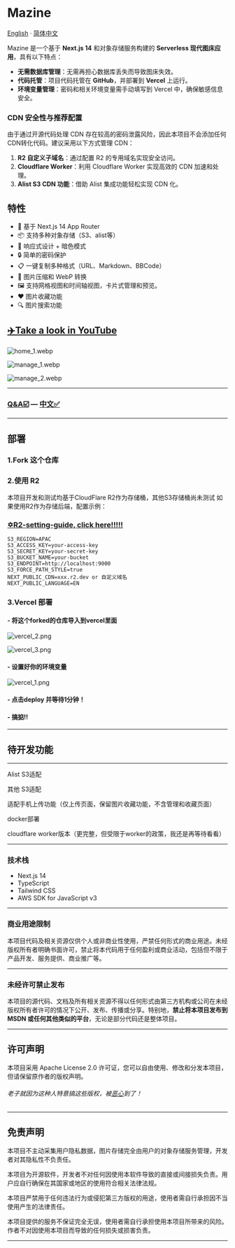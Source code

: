 # Mazine  
[English](readme.md) · [简体中文](/MDs/Mazine_zh.md)

Mazine 是一个基于 **Next.js 14** 和对象存储服务构建的 **Serverless 现代图床应用**，具有以下特点：  

- **无需数据库管理**：无需再担心数据库丢失而导致图床失效。  
- **代码托管**：项目代码托管在 **GitHub**，并部署到 **Vercel** 上运行。  
- **环境变量管理**：密码和相关环境变量需手动填写到 Vercel 中，确保敏感信息安全。  

### CDN 安全性与推荐配置
由于通过开源代码处理 CDN 存在较高的密码泄露风险，因此本项目不会添加任何CDN转化代码。建议采用以下方式管理 CDN：  
1. **R2 自定义子域名**：通过配置 R2 的专用域名实现安全访问。  
2. **Cloudflare Worker**：利用 Cloudflare Worker 实现高效的 CDN 加速和处理。  
3. **Alist S3 CDN 功能**：借助 Alist 集成功能轻松实现 CDN 化。  

## 特性

- 🚀 基于 Next.js 14 App Router
- 📦 支持多种对象存储（S3、alist等）
- 🎨 响应式设计 + 暗色模式
- 🔒 简单的密码保护
- 📋 一键复制多种格式（URL、Markdown、BBCode）
- 💾 图片压缩和 WebP 转换
- 🖼️ 支持网格视图和时间轴视图，卡片式管理和预览。
- ❤️ 图片收藏功能
- 🔍 图片搜索功能

## [✈️Take a look in YouTube](https://youtu.be/SAv8wK-1I6s?si=fii0mtWhbZO6IM5T)



![home_1.webp](/MDs/home_1.webp)

![manage_1.webp](/MDs/manage_1.webp)

![manage_2.webp](/MDs/manage_2.webp)



---

### [Q&A☑️](/MDs/Declaration.md) — [中文✅](/MDs/Declaration_zh.md)

---



## 部署

### 1.Fork 这个仓库

### 2.使用 R2

本项目开发和测试均基于CloudFlare R2作为存储桶，其他S3存储桶尚未测试
如果使用R2作为存储后端，配置示例：

### [✡️R2-setting-guide, click here!!!!!](/MDs/R2-setting.md)

```
S3_REGION=APAC
S3_ACCESS_KEY=your-access-key
S3_SECRET_KEY=your-secret-key
S3_BUCKET_NAME=your-bucket
S3_ENDPOINT=http://localhost:9000
S3_FORCE_PATH_STYLE=true
NEXT_PUBLIC_CDN=xxx.r2.dev or 自定义域名
NEXT_PUBLIC_LANGUAGE=EN
```


### 3.Vercel 部署

#### - 将这个forked的仓库导入到vercel里面

![vercel_2.png](/MDs/vercel_2.png)

![vercel_3.png](/MDs/vercel_3.png)

#### - 设置好你的环境变量

![vercel_1.png](/MDs/vercel_1.png)

#### - 点击deploy 并等待1分钟！

#### - 搞掂!!

---

## 待开发功能

---
Alist S3适配

其他 S3适配

适配手机上传功能（仅上传页面，保留图片收藏功能，不含管理和收藏页面）

docker部署

cloudflare worker版本（更完整，但受限于worker的政策，我还是再等待看看）

---

### 技术栈

- Next.js 14
- TypeScript
- Tailwind CSS
- AWS SDK for JavaScript v3



---

###  **商业用途限制**   

本项目代码及相关资源仅供个人或非商业性使用，严禁任何形式的商业用途。未经版权所有者明确书面许可，禁止将本代码用于任何盈利或商业活动，包括但不限于产品开发、服务提供、商业推广等。 

---

### **未经许可禁止发布**   

本项目的源代码、文档及所有相关资源不得以任何形式由第三方机构或公司在未经版权所有者许可的情况下公开、发布、传播或分享。特别地，**禁止将本项目发布到 MSDN 或任何其他类似的平台**，无论是部分代码还是整体项目。

---


## 许可声明

本项目采用 Apache License 2.0 许可证，您可以自由使用、修改和分发本项目，但请保留原作者的版权声明。

###### 老子就因为这种人特意搞这些版权，被[恶心](https://www.nodeseek.com/post-231322-1)到了！

---

## 免责声明
本项目不主动采集用户隐私数据，图片存储完全由用户的对象存储服务管理，开发者对其隐私性不负责任。

本项目为开源软件，开发者不对任何因使用本软件导致的直接或间接损失负责。用户应自行确保在其国家或地区的使用符合相关法律法规。

本项目严禁用于任何违法行为或侵犯第三方版权的用途，使用者需自行承担因不当使用产生的法律责任。

本项目提供的服务不保证完全无误，使用者需自行承担使用本项目所带来的风险。作者不对因使用本项目而导致的任何损失或损害负责。



---
